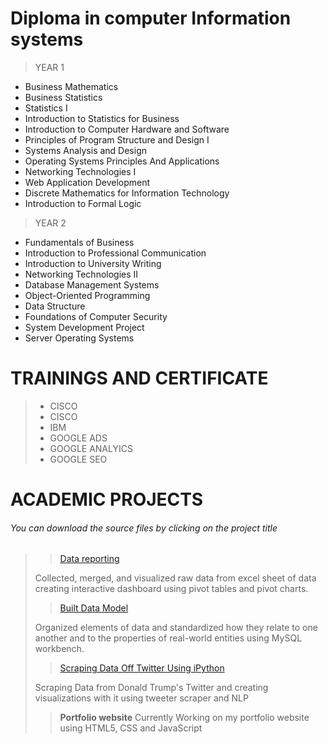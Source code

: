 
# Diploma in computer Information systems

>YEAR 1

- Business Mathematics
- Business Statistics
- Statistics I
- Introduction to Statistics for Business
- Introduction to Computer Hardware and Software
- Principles of Program Structure and Design I
- Systems Analysis and Design
- Operating Systems Principles And Applications
- Networking Technologies I
- Web Application Development
- Discrete Mathematics for Information Technology
- Introduction to Formal Logic

>YEAR 2

- Fundamentals of Business
- Introduction to Professional Communication
- Introduction to University Writing
- Networking Technologies II
- Database Management Systems
- Object-Oriented Programming
- Data Structure
- Foundations of Computer Security
- System Development Project
- Server Operating Systems

# TRAININGS AND CERTIFICATE
> - CISCO
> - CISCO
> - IBM
> - GOOGLE ADS
> - GOOGLE ANALYICS
> - GOOGLE SEO

# ACADEMIC PROJECTS
  <h6><i>You can download the source files by clicking on the project title</i></h6>
  
>> [Data reporting](https://github.com/DanielGodfinger/danielportfolio.io/blob/main/source/Business%20Analysis(Dashboard_report).xlsx)
>
>
>Collected, merged, and visualized raw data from excel sheet of data creating interactive dashboard using pivot tables and pivot charts.
>
>
>
>> [Built Data Model](https://github.com/DanielGodfinger/danielportfolio.io/blob/main/source/Database%20Model.mwb)
>
> Organized elements of data and standardized how they relate to one another and to the properties of real-world entities using MySQL workbench.
>
>
>> [Scraping Data Off Twitter Using iPython](https://github.com/DanielGodfinger/danielportfolio.io)
>
> Scraping Data from Donald Trump's Twitter and creating visualizations with it using tweeter scraper and NLP
> 
>> **Portfolio website**
> Currently Working on my portfolio website using HTML5, CSS and JavaScript
